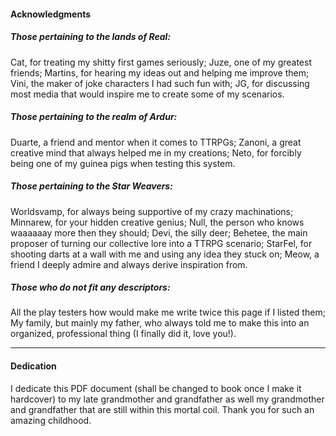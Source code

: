 #### Acknowledgments
##### Those pertaining to the lands of Real:
Cat, for treating my shitty first games seriously;
Juze, one of my greatest friends;
Martins, for hearing my ideas out and helping me improve them;
Vini, the maker of joke characters I had such fun with;
JG, for discussing most media that would inspire me to create some of my scenarios.

##### Those pertaining to the realm of Ardur:
Duarte, a friend and mentor when it comes to TTRPGs;
Zanoni, a great creative mind that always helped me in my creations;
Neto, for forcibly being one of my guinea pigs when testing this system.

##### Those pertaining to the Star Weavers:
Worldsvamp, for always being supportive of my crazy machinations;
Minnarew, for your hidden creative genius;
Null, the person who knows waaaaaay more then they should;
Devi, the silly deer;
Behetee, the main proposer of turning our collective lore into a TTRPG scenario;
StarFel, for shooting darts at a wall with me and using any idea they stuck on;
Meow, a friend I deeply admire and always derive inspiration from.

##### Those who do not fit any descriptors:
All the play testers how would make me write twice this page if I listed them;
My family, but mainly my father, who always told me to make this into an organized, professional thing (I finally did it, love you!).

---

#### Dedication
I dedicate this PDF document (shall be changed to book once I make it hardcover) to my late grandmother and grandfather as well my grandmother and grandfather that are still within this mortal coil. Thank you for such an amazing childhood.